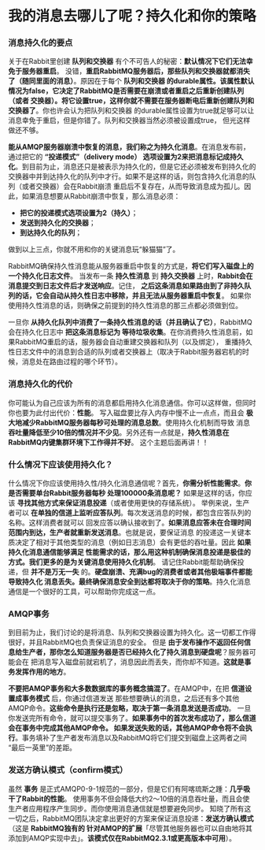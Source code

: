 我的消息去哪儿了呢？持久化和你的策略
======================================================================
### 消息持久化的要点
关于在Rabbit里创建 **队列和交换器** 有个不可告人的秘密：**默认情况下它们无法幸免于服务器重启**。
没错，**重启RabbitMQ服务器后，那些队列和交换器就都消失了（随同里面的消息）**。原因在于每个 **队列和交换器
的durable属性。该属性默认情况为false，它决定了RabbitMQ是否需要在崩溃或者重启之后重新创建队列（或者
交换器）。将它设置true，这样你就不需要在服务器断电后重新创建队列和交换器了**。你也许会认为把队列和交换器
的durable属性设置为true就足够可以让消息幸免于重启，但是你错了。队列和交换器当然必须被设置成true，
但光这样做还不够。

**能从AMQP服务器崩溃中恢复的消息，我们称之为持久化消息**。在消息发布前，通过把它的 **“投递模式”（delivery mode）
选项设置为2来把消息标记成持久化**。到目前为止，消息还只是被表示为持久化的，但是它还必须被发布到持久化的
交换器中并到达持久化的队列中才行。如果不是这样的话，则包含持久化消息的队列（或者交换器）会在Rabbit崩溃
重启后不复存在，从而导致消息成为孤儿。因此，如果消息想要从Rabbit崩溃中恢复，那么消息必须：
+ **把它的投递模式选项设置为2（持久）**；
+ **发送到持久化的交换器**；
+ **到达持久化的队列**；

做到以上三点，你就不用和你的关键消息玩“躲猫猫”了。

RabbitMQ确保持久性消息能从服务器重启中恢复的方式是，**将它们写入磁盘上的一个持久化日志文件**。
当发布一条 **持久性消息** 到 **持久交换器** 上时，**Rabbit会在消息提交到日志文件后才发送响应**。记住，
**之后这条消息如果路由到了非持久队列的话，它会自动从持久性日志中移除，并且无法从服务器重启中恢复**。
如果你使用持久性消息的话，则确保之前提到的持久性消息的那三点都必须做到位。

一旦你 **从持久化队列中消费了一条持久性消息的话（并且确认了它）**，RabbitMQ会在持久化日志中 **把这条消息标记为
等待垃圾收集**。在你消费持久性消息前，如果RabbitMQ重启的话，服务器会自动重建交换器和队列（以及绑定），
重播持久性日志文件中的消息到合适的队列或者交换器上（取决于Rabbit服务器宕机的时候，消息处在路由过程的哪个环节）。

### 消息持久化的代价
你可能认为自己应该为所有的消息都启用持久化消息通信。你可以这样做，但同时你也要为此付出代价：**性能**。
写入磁盘要比存入内存中慢不止一点点，而且会 **极大地减少RabbitMQ服务器每秒可处理的消息总数**。使用持久化机制而导致
消息 **吞吐量降低至少10倍的情况并不少见**。另外还有一点就是，**持久性消息在RabbitMQ内键集群环境下工作得并不好**。
这个主题后面再讲！！

### 什么情况下应该使用持久化？
什么情况下你应该使用持久性/持久化消息通信呢？首先，**你需分析性能需求**。**你是否需要单台Rabbit服务器每秒
处理100000条消息呢？** 如果是这样的话，你应该 **寻找其他方式来保证消息投递**（或者使用更快的存储系统）。
举例来说，生产者可以 **在单独的信道上监听应答队列**。每次发送消息的时候，都包含应答队列的名称。这样消费者就可以
回发应答以确认接收到了。**如果消息应答未在合理时间范围内到达，生产者就重新发送消息**。也就是说，要保证消息
的投递这一关键本质决定了相对于其他类型的消息（例如日志消息）会有更低的吞吐量。因此 **如果持久化消息通信能够满足
性能需求的话，那么用这种机制确保消息投递是极佳的方式。我们更多的是为关键消息使用持久化机制**。
请记住Rabbit能帮助确保投递，但 **并不是万无一失** 的。**硬盘崩溃、充满bug的消费者或者其他极端事件都能导致持久化
消息丢失。最终确保消息安全到达都将取决于你的策略**。持久化消息通信是一个很好的工具，可以帮助你完成这一点。

### AMQP事务
到目前为止，我们讨论的是将消息、队列和交换器设置为持久化。这一切都工作得很好，并且RabbitMQ也负责保证消息的安全。
但是 **由于发布操作不返回任何信息给生产者，那你怎么知道服务器是否已经持久化了持久消息到硬盘呢**？服务器可能会在
把消息写入磁盘前就宕机了，消息因此而丢失，而你却不知道。**这就是事务发挥作用的地方**。

**不要把AMQP事务和大多数数据库的事务概念搞混了**。在AMQP中，在把 **信道设置成事务模式** 后，你通过信道发送
那些想要确认的消息，之后还有多个其他AMQP命令。**这些命令是执行还是忽略，取决于第一条消息发送是否成功**。
一旦你发送完所有命令，就可以提交事务了。**如果事务中的首次发布成功了，那么信道会在事务中完成其他AMQP命令。
如果发送失败的话，其他AMQP命令将不会执行**。事务填补了生产者发布消息以及RabbitMQ将它们提交到磁盘上这两者之间
“最后一英里”的差距。

### 发送方确认模式（confirm模式）
虽然 **事务** 是正式AMQP0-9-1规范的一部分，但是它们有阿喀琉斯之踵：**几乎吸干了Rabbit的性能**。
使用事务不但会降低大约2～10倍的消息吞吐量，而且会使生产者应用程序产生同步。而你使用消息通信就是想要避免同步。
知晓了所有这一切之后，RabbitMQ团队决定拿出更好的方案来保证消息投递：**发送方确认模式**（这是 **RabbitMQ独有的
针对AMQP的扩展**「尽管其他服务器也可以自由地将其添加到AMQP实现中去」。**该模式仅在RabbitMQ2.3.1或更高版本中可用**）。
